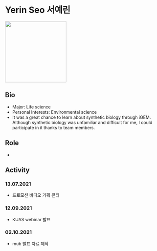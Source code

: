 # Yerin Seo 서예린
<img src= "https://user-images.githubusercontent.com/87190183/135885388-881e213b-609a-4457-bdc1-515345addfbe.jpg" height="200px" width="200px">

## Bio
* Major: Life science
* Personal Interests: Environmental science
* It was a great chance to learn about synthetic biology through iGEM. Although synthetic biology was unfamiliar and difficult for me, I could participate in it thanks to team members.  

## Role
* 

## Activity 

### 13.07.2021
* 프로모션 비디오 기획 콘티

### 12.09.2021
* KUAS webinar 발표

### 02.10.2021
* mub 발표 자료 제작
